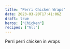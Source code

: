 ```yaml
---
title: "Perri Chicken Wraps"
date: 2023-03-20T17:41:06Z
draft: true
heros: ["Chicken"]
recipes: ["All"]
---
```


Perri perri chicken in wraps